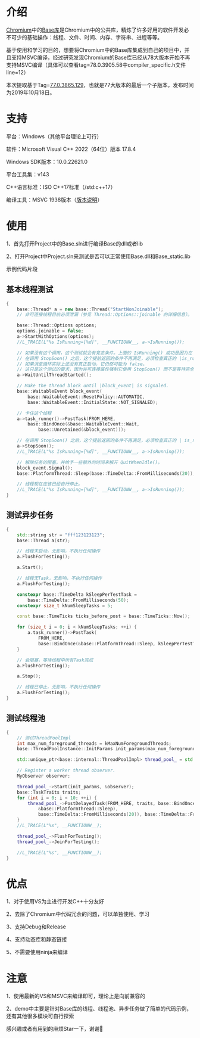 # 介绍
[Chromium](https://github.com/chromium/chromium)中的[Base库](https://github.com/chromium/chromium/tree/main/base)是Chromium中的公共库，精炼了许多好用的软件开发必不可少的基础操作：线程、文件、时间、内存、字符串、进程等等。

基于使用和学习的目的，想要将Chromium中的Base库集成到自己的项目中，并且支持MSVC编译，经过研究发现Chromium的Base库已经从78大版本开始不再支持MSVC编译（具体可以查看tag=78.0.3905.58中compiler_specific.h文件line=12）

本次提取基于Tag=[77.0.3865.129](https://github.com/chromium/chromium/tree/77.0.3865.129)，也就是77大版本的最后一个子版本，发布时间为2019年10月18日。

# 支持

平台：Windows（其他平台理论上可行）

软件：Microsoft Visual C++ 2022（64位）版本 17.8.4

Windows SDK版本：10.0.22621.0

平台工具集：v143

C++语言标准：ISO C++17标准（/std:c++17）

编译工具：MSVC 1938版本（[版本说明](https://sourceforge.net/p/predef/wiki/Compilers/#microsoft-visual-c)）

# 使用

1、首先打开Project中的Base.sln进行编译Base的dll或者lib

2、打开Project中Project.sln来测试是否可以正常使用Base.dll和Base_static.lib

示例代码片段
## 基本线程测试
```C++
{
    base::Thread* a = new base::Thread("StartNonJoinable");
    // 非可连接线程目前必须泄漏（参见 Thread::Options::joinable 的详细信息）。

    base::Thread::Options options;
    options.joinable = false;
    a->StartWithOptions(options);
    //L_TRACE(L"%s IsRunning=[%d]", __FUNCTIONW__, a->IsRunning());

    // 如果没有这个调用，这个测试就会有竞态条件。上面的 IsRunning() 成功是因为在 Start() 和 StopSoon() 之间有一个提前返回的条件，
    // 在调用 StopSoon() 之后，这个提前返回的条件不再满足，必须检查真正的 |is_running_| 位。
    // 如果消息循环实际上还没有真正启动，它仍然可能为 false。
    // 这只是这个测试的要求，因为非可连接属性强制它使用 StopSoon() 而不是等待完全的 Stop()。
    a->WaitUntilThreadStarted();

    // Make the thread block until |block_event| is signaled.
    base::WaitableEvent block_event(
        base::WaitableEvent::ResetPolicy::AUTOMATIC,
        base::WaitableEvent::InitialState::NOT_SIGNALED);

    // 卡住这个线程
    a->task_runner()->PostTask(FROM_HERE,
        base::BindOnce(&base::WaitableEvent::Wait,
            base::Unretained(&block_event)));

    // 在调用 StopSoon() 之后，这个提前返回的条件不再满足，必须检查真正的 | is_running_ | 位。
    a->StopSoon();
    //L_TRACE(L"%s IsRunning=[%d]", __FUNCTIONW__, a->IsRunning());

    // 解除任务的阻塞，并给予一些额外的时间来解开 QuitWhenIdle()。
    block_event.Signal();
    base::PlatformThread::Sleep(base::TimeDelta::FromMilliseconds(20));

    // 线程现在应该已经自行停止。
    //L_TRACE(L"%s IsRunning=[%d]", __FUNCTIONW__, a->IsRunning());
}
```

## 测试异步任务

```C++
{
    std::string str = "fff123123123";
    base::Thread a(str);

    // 线程未启动，无影响，不执行任何操作
    a.FlushForTesting();

    a.Start();

    // 线程无Task，无影响，不执行任何操作
    a.FlushForTesting();

    constexpr base::TimeDelta kSleepPerTestTask =
        base::TimeDelta::FromMilliseconds(50);
    constexpr size_t kNumSleepTasks = 5;

    const base::TimeTicks ticks_before_post = base::TimeTicks::Now();

    for (size_t i = 0; i < kNumSleepTasks; ++i) {
        a.task_runner()->PostTask(
            FROM_HERE,
            base::BindOnce(&base::PlatformThread::Sleep, kSleepPerTestTask));
    }

    // 会阻塞，等待线程中所有Task完成
    a.FlushForTesting();

    a.Stop();

    // 线程已停止，无影响，不执行任何操作
    a.FlushForTesting();
}
```

## 测试线程池
 
```C++
{
    // 测试ThreadPoolImpl
    int max_num_foreground_threads = kMaxNumForegroundThreads;
    base::ThreadPoolInstance::InitParams init_params(max_num_foreground_threads);

    std::unique_ptr<base::internal::ThreadPoolImpl> thread_pool_ = std::make_unique<base::internal::ThreadPoolImpl>("Test Thread Pool");

    // Register a worker thread observer.
    MyObserver observer;

    thread_pool_->Start(init_params, &observer);
    base::TaskTraits traits;
    for (int i = 0; i < 10; ++i) {
        thread_pool_->PostDelayedTask(FROM_HERE, traits, base::BindOnce(static_cast<void (*)(base::TimeDelta)>(
            &base::PlatformThread::Sleep),
            base::TimeDelta::FromMilliseconds(20)), base::TimeDelta::FromMilliseconds(20));
    }
    //L_TRACE(L"%s", __FUNCTIONW__);

    thread_pool_->FlushForTesting();
    thread_pool_->JoinForTesting();

    //L_TRACE(L"%s", __FUNCTIONW__);
}
```

# 优点

1、对于使用VS为主进行开发C++十分友好

2、去除了Chromium中代码冗余的问题，可以单独使用、学习

3、支持Debug和Release

4、支持动态库和静态链接

5、不需要使用ninja来编译

# 注意

1、使用最新的VS和MSVC来编译即可，理论上是向前兼容的

2、demo中主要是针对Base库的线程、线程池、异步任务做了简单的代码示例，还有其他很多模块可自行探索

感兴趣或者有用到的麻烦Star一下，谢谢🙏